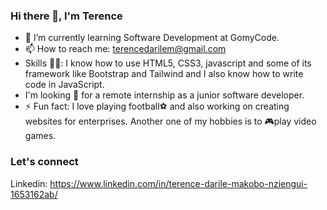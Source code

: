 ### Hi there 👋, I'm Terence

- 🌱 I’m currently learning Software Development at GomyCode.
- 📫 How to reach me: terencedarilem@gmail.com
- Skills 💪🏽: I know how to use HTML5, CSS3, javascript and some of its framework like Bootstrap and Tailwind and I also know how to write code in JavaScript.
- I'm looking 🔎 for a remote internship as a junior software developer.
- ⚡ Fun fact: I love playing football⚽ and also working on creating websites for enterprises. Another one of my hobbies is to 🎮play video games.

### Let's connect
Linkedin: https://www.linkedin.com/in/terence-darile-makobo-nziengui-1653162ab/

